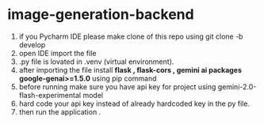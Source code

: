 # image-generation-backend
1) if you Pycharm IDE please make clone of this repo using git clone -b develop
2) open IDE import the file
3) .py file is lovated in .venv (virtual environment).
4) after importing the file install **flask , flask-cors , gemini ai packages google-genai>=1.5.0** using pip command
5) before running make sure you have api key for project  using  gemini-2.0-flash-experimental model
6) hard code  your api key instead of already hardcoded key in the py file.
7) then run the application .

